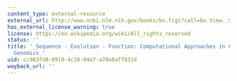 ```yaml
---
content_type: external-resource
external_url: http://www.ncbi.nlm.nih.gov/books/bv.fcgi?call=bv.View..ShowTOC&rid=sef.TOC&depth=10
has_external_license_warning: true
license: https://en.wikipedia.org/wiki/All_rights_reserved
status: ''
title: '_Sequence - Evolution - Function: Computational Approaches in Comparative
  Genomics_'
uid: cc983fd8-0919-4c30-94e7-a70a6aff831d
wayback_url: ''
---
```

